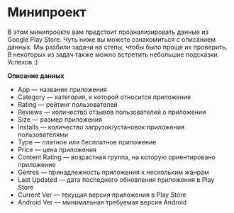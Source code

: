 # Минипроект

В этом минипроекте вам предстоит проанализировать данные из Google Play Store. Чуть ниже вы можете ознакомиться с описанием данных. Мы разбили задачи на степы, чтобы было проще их проверить. В некоторых из задач также можно встретить небольшие подсказки. Успехов :)

**Описание данных**

- App — название приложения
- Category — категория, к которой относится приложение
- Rating — рейтинг пользователей
- Reviews — количество отзывов пользователей о приложении
- Size — размер приложения
- Installs — количество загрузок/установок приложения пользователями
- Type — платное или бесплатное приложение
- Price — цена приложения
- Content Rating — возрастная группа, на которую ориентировано приложение
- Genres — принадлежность приложения к нескольким жанрам
- Last Updated — дата последнего обновления приложения в Play Store
- Current Ver — текущая версия приложения в Play Store
- Android Ver — минимальная требуемая версия Android